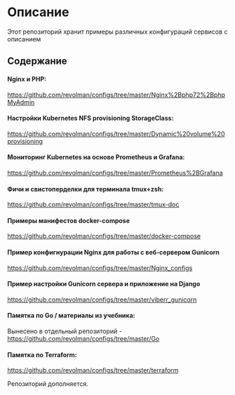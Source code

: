 # Описание
Этот репозиторий хранит примеры различных конфигураций сервисов с описанием

## Содержание

#### Nginx и PHP:
https://github.com/revolman/configs/tree/master/Nginx%2Bphp72%2BphpMyAdmin

#### Настройки Kubernetes NFS provisioning StorageClass:
https://github.com/revolman/configs/tree/master/Dynamic%20volume%20provisioning

#### Мониторинг Kubernetes на основе Prometheus и Grafana:
https://github.com/revolman/configs/tree/master/Prometheus%2BGrafana

#### Фичи и свистоперделки для терминала tmux+zsh:
https://github.com/revolman/configs/tree/master/tmux-doc

#### Примеры манифестов docker-compose
https://github.com/revolman/configs/tree/master/docker-compose

#### Пример конфигнурации Nginx для работы с веб-сервером Gunicorn
https://github.com/revolman/configs/tree/master/Nginx_configs

#### Пример настройки Gunicorn сервера и приложение на Django
https://github.com/revolman/configs/tree/master/viberr_gunicorn

#### Памятка по Go / материалы из учебника:
Вынесено в отдельный репозиторий - https://github.com/revolman/configs/tree/master/Go

#### Памятка по Terraform:
https://github.com/revolman/configs/tree/master/terraform

Репозиторий дополняется.
